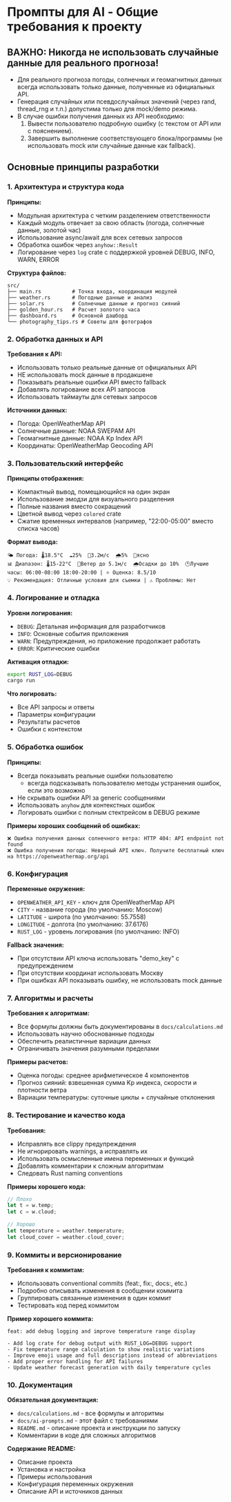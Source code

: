 # Промпты для AI - Общие требования к проекту

## ВАЖНО: Никогда не использовать случайные данные для реального прогноза!
- Для реального прогноза погоды, солнечных и геомагнитных данных всегда использовать только данные, полученные из официальных API.
- Генерация случайных или псевдослучайных значений (через rand, thread_rng и т.п.) допустима только для mock/demo режима.
- В случае ошибки получения данных из API необходимо:
  1. Вывести пользователю подробную ошибку (с текстом от API или с пояснением).
  2. Завершить выполнение соответствующего блока/программы (не использовать mock или случайные данные как fallback).

## Основные принципы разработки

### 1. Архитектура и структура кода

**Принципы:**
- Модульная архитектура с четким разделением ответственности
- Каждый модуль отвечает за свою область (погода, солнечные данные, золотой час)
- Использование async/await для всех сетевых запросов
- Обработка ошибок через `anyhow::Result`
- Логирование через `log` crate с поддержкой уровней DEBUG, INFO, WARN, ERROR

**Структура файлов:**
```
src/
├── main.rs          # Точка входа, координация модулей
├── weather.rs       # Погодные данные и анализ
├── solar.rs         # Солнечные данные и прогноз сияний
├── golden_hour.rs   # Расчет золотого часа
├── dashboard.rs     # Основной дашборд
└── photography_tips.rs # Советы для фотографов
```

### 2. Обработка данных и API

**Требования к API:**
- Использовать только реальные данные от официальных API
- НЕ использовать mock данные в продакшене
- Показывать реальные ошибки API вместо fallback
- Добавлять логирование всех API запросов
- Использовать таймауты для сетевых запросов

**Источники данных:**
- Погода: OpenWeatherMap API
- Солнечные данные: NOAA SWEPAM API
- Геомагнитные данные: NOAA Kp Index API
- Координаты: OpenWeatherMap Geocoding API

### 3. Пользовательский интерфейс

**Принципы отображения:**
- Компактный вывод, помещающийся на один экран
- Использование эмодзи для визуального разделения
- Полные названия вместо сокращений
- Цветной вывод через `colored` crate
- Сжатие временных интервалов (например, "22:00-05:00" вместо списка часов)

**Формат вывода:**
```
🌤️ Погода: 🌡️18.5°C  ☁️25%  💨3.2м/с  🌧️5%  📝ясно
📊 Диапазон: 🌡️15-22°C  💨Ветер до 5.1м/с  🌧️Осадки до 10%  🕐Лучшие часы: 06:00-08:00 18:00-20:00 | ⭐ Оценка: 8.5/10
💡 Рекомендация: Отличные условия для съемки | ⚠️ Проблемы: Нет
```

### 4. Логирование и отладка

**Уровни логирования:**
- `DEBUG`: Детальная информация для разработчиков
- `INFO`: Основные события приложения
- `WARN`: Предупреждения, но приложение продолжает работать
- `ERROR`: Критические ошибки

**Активация отладки:**
```bash
export RUST_LOG=DEBUG
cargo run
```

**Что логировать:**
- Все API запросы и ответы
- Параметры конфигурации
- Результаты расчетов
- Ошибки с контекстом

### 5. Обработка ошибок

**Принципы:**
- Всегда показывать реальные ошибки пользователю
  - всегда подсказывать пользователю методы устранения ошибок, если это возможно
- Не скрывать ошибки API за generic сообщениями
- Использовать `anyhow` для контекстных ошибок
- Логировать ошибки с полным стектрейсом в DEBUG режиме

**Примеры хороших сообщений об ошибках:**
```
❌ Ошибка получения данных солнечного ветра: HTTP 404: API endpoint not found
❌ Ошибка получения погоды: Неверный API ключ. Получите бесплатный ключ на https://openweathermap.org/api
```

### 6. Конфигурация

**Переменные окружения:**
- `OPENWEATHER_API_KEY` - ключ для OpenWeatherMap API
- `CITY` - название города (по умолчанию: Moscow)
- `LATITUDE` - широта (по умолчанию: 55.7558)
- `LONGITUDE` - долгота (по умолчанию: 37.6176)
- `RUST_LOG` - уровень логирования (по умолчанию: INFO)

**Fallback значения:**
- При отсутствии API ключа использовать "demo_key" с предупреждением
- При отсутствии координат использовать Москву
- При ошибках API показывать ошибку, не использовать mock данные

### 7. Алгоритмы и расчеты

**Требования к алгоритмам:**
- Все формулы должны быть документированы в `docs/calculations.md`
- Использовать научно обоснованные подходы
- Обеспечить реалистичные вариации данных
- Ограничивать значения разумными пределами

**Примеры расчетов:**
- Оценка погоды: среднее арифметическое 4 компонентов
- Прогноз сияний: взвешенная сумма Kp индекса, скорости и плотности ветра
- Вариации температуры: суточные циклы + случайные отклонения

### 8. Тестирование и качество кода

**Требования:**
- Исправлять все clippy предупреждения
- Не игнорировать warnings, а исправлять их
- Использовать осмысленные имена переменных и функций
- Добавлять комментарии к сложным алгоритмам
- Следовать Rust naming conventions

**Примеры хорошего кода:**
```rust
// Плохо
let t = w.temp;
let c = w.cloud;

// Хорошо
let temperature = weather.temperature;
let cloud_cover = weather.cloud_cover;
```

### 9. Коммиты и версионирование

**Требования к коммитам:**
- Использовать conventional commits (feat:, fix:, docs:, etc.)
- Подробно описывать изменения в сообщении коммита
- Группировать связанные изменения в один коммит
- Тестировать код перед коммитом

**Пример хорошего коммита:**
```
feat: add debug logging and improve temperature range display

- Add log crate for debug output with RUST_LOG=DEBUG support
- Fix temperature range calculation to show realistic variations
- Improve emoji usage and full descriptions instead of abbreviations
- Add proper error handling for API failures
- Update weather forecast generation with daily temperature cycles
```

### 10. Документация

**Обязательная документация:**
- `docs/calculations.md` - все формулы и алгоритмы
- `docs/ai-prompts.md` - этот файл с требованиями
- `README.md` - описание проекта и инструкции по запуску
- Комментарии в коде для сложных алгоритмов

**Содержание README:**
- Описание проекта
- Установка и настройка
- Примеры использования
- Конфигурация переменных окружения
- Описание API и источников данных 
